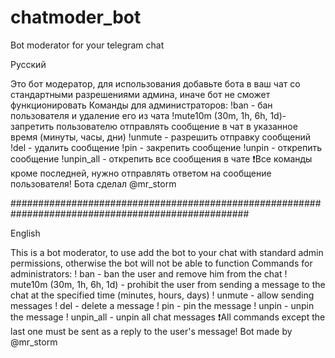 # chatmoder_bot
Bot moderator for your telegram chat

Русский

Это бот модератор, для использования добавьте бота в ваш чат со стандартными разрешениями админа, иначе бот не сможет функционировать
Команды для администраторов:
!ban - бан пользователя и удаление его из чата
!mute10m (30m, 1h, 6h, 1d)- запретить пользователю отправлять сообщение в чат в указанное время (минуты, часы, дни)
!unmute - разрешить отправку сообщений
!del - удалить сообщение
!pin - закрепить сообщение
!unpin - открепить сообщение
!unpin_all - открепить все сообщения в чате
❗Все команды кроме последней, нужно отправлять ответом на сообщение пользователя!
Бота сделал @mr_storm

###################################################################################################

English

This is a bot moderator, to use add the bot to your chat with standard admin permissions, otherwise the bot will not be able to function
Commands for administrators:
! ban - ban the user and remove him from the chat
! mute10m (30m, 1h, 6h, 1d) - prohibit the user from sending a message to the chat at the specified time (minutes, hours, days)
! unmute - allow sending messages
! del - delete a message
! pin - pin the message
! unpin - unpin the message
! unpin_all - unpin all chat messages
❗All commands except the last one must be sent as a reply to the user's message!
Bot made by @mr_storm
